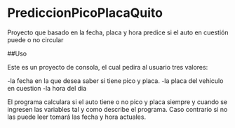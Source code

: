 # PrediccionPicoPlacaQuito
Proyecto que basado en la fecha, placa y hora predice si el auto en cuestión puede o no circular

##Uso

Este es un proyecto de consola, el cual pedira al usuario tres valores: 

-la fecha en la que desea saber si tiene pico y placa.
-la placa del vehiculo en cuestion
-la hora del dia 

El programa calculara si el auto tiene o no pico y placa siempre y cuando se ingresen las variables tal y como describe el programa. 
Caso contrario si no las puede leer tomará las fecha y hora actuales.
